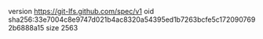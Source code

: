 version https://git-lfs.github.com/spec/v1
oid sha256:33e7004c8e9747d021b4ac8320a54395ed1b7263bcfe5c1720907692b6888a15
size 2563
